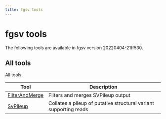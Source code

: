 ```yaml
---
title: fgsv tools
---
```


# fgsv tools

The following tools are available in fgsv version 20220404-21ff530.
## All tools

All tools.

|Tool|Description|
|----|-----------|
|[FilterAndMerge](FilterAndMerge.md)|Filters and merges SVPileup output|
|[SvPileup](SvPileup.md)|Collates a pileup of putative structural variant supporting reads|


